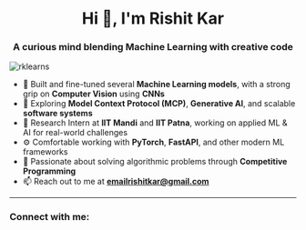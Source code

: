 <h1 align="center">Hi 👋, I'm Rishit Kar</h1>
<h3 align="center">A curious mind blending Machine Learning with creative code</h3>

<p align="left">
  <img src="https://komarev.com/ghpvc/?username=rklearns&label=Profile%20views&color=0e75b6&style=flat" alt="rklearns" />
</p>

- 🤖 Built and fine-tuned several **Machine Learning models**, with a strong grip on **Computer Vision** using **CNNs**
- 🧠 Exploring **Model Context Protocol (MCP)**, **Generative AI**, and scalable **software systems**
- 🔬 Research Intern at **IIT Mandi** and **IIT Patna**, working on applied ML & AI for real-world challenges
- ⚙️ Comfortable working with **PyTorch**, **FastAPI**, and other modern ML frameworks
- 🧩 Passionate about solving algorithmic problems through **Competitive Programming**
- 📫 Reach out to me at **emailrishitkar@gmail.com**

---

<h3 align="left">Connect with me:</h3>
<p align="left">
  <a href="https://linkedin.com/in/rishit kar" target="blank">
    <img align="center" src="https://raw.githubusercontent.com/rahuldkjain/github-profile-readme-generator/master/src/images/icons/Social/linked-in-alt.svg" alt="rishit

